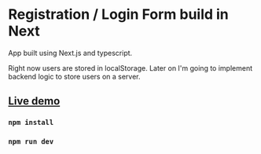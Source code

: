 # Registration / Login Form build in Next

App built using Next.js and typescript. <br />

Right now users are stored in localStorage. Later on I'm going to implement backend logic to store users on a server.

## [Live demo](https://registration-login-form.vercel.app)

### `npm install`

### `npm run dev`
